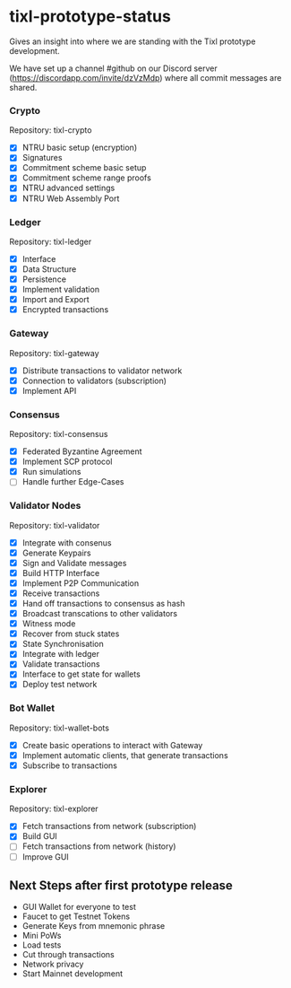 # tixl-prototype-status
Gives an insight into where we are standing with the Tixl prototype development.

We have set up a channel #github on our Discord server (https://discordapp.com/invite/dzVzMdp) where all commit messages are shared. 

### Crypto 
Repository: tixl-crypto
- [x] NTRU basic setup (encryption) 
- [x] Signatures
- [x] Commitment scheme basic setup
- [x] Commitment scheme range proofs
- [x] NTRU advanced settings
- [x] NTRU Web Assembly Port

### Ledger
Repository: tixl-ledger
- [x] Interface
- [x] Data Structure
- [x] Persistence
- [x] Implement validation
- [X] Import and Export
- [X] Encrypted transactions

### Gateway
Repository: tixl-gateway
- [x] Distribute transactions to validator network
- [x] Connection to validators (subscription)
- [x] Implement API

### Consensus 
Repository: tixl-consensus
- [x] Federated Byzantine Agreement
- [x] Implement SCP protocol
- [x] Run simulations
- [ ] Handle further Edge-Cases

### Validator Nodes 
Repository: tixl-validator
- [x] Integrate with consenus
- [x] Generate Keypairs
- [x] Sign and Validate messages
- [x] Build HTTP Interface
- [x] Implement P2P Communication
- [x] Receive transactions
- [x] Hand off transactions to consensus as hash
- [x] Broadcast transcations to other validators
- [x] Witness mode
- [x] Recover from stuck states
- [x] State Synchronisation 
- [x] Integrate with ledger
- [x] Validate transactions 
- [x] Interface to get state for wallets
- [x] Deploy test network

### Bot Wallet
Repository: tixl-wallet-bots
- [x] Create basic operations to interact with Gateway
- [x] Implement automatic clients, that generate transactions
- [x] Subscribe to transactions

### Explorer
Repository: tixl-explorer
- [X] Fetch transactions from network (subscription)
- [X] Build GUI
- [ ] Fetch transactions from network (history)
- [ ] Improve GUI

## Next Steps after first prototype release
- GUI Wallet for everyone to test
- Faucet to get Testnet Tokens
- Generate Keys from mnemonic phrase
- Mini PoWs
- Load tests
- Cut through transactions
- Network privacy
- Start Mainnet development
